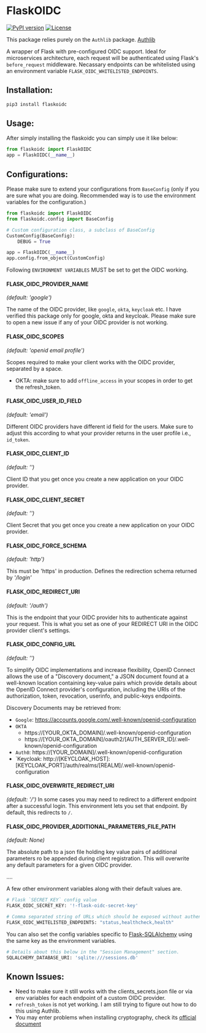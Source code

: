 # FlaskOIDC
[![PyPI version](https://badge.fury.io/py/flaskoidc.svg)](https://badge.fury.io/py/flaskoidc)
[![License](http://img.shields.io/:license-Apache%202-blue.svg)](LICENSE)

This package relies purely on the `Authlib` package. [Authlib](https://docs.authlib.org/en/latest/)

A wrapper of Flask with pre-configured OIDC support. Ideal for microservices architecture, each request will be authenticated using Flask's `before_request` middleware. 
Necassary endpoints can be whitelisted using an environment variable `FLASK_OIDC_WHITELISTED_ENDPOINTS`. 

## Installation:
```bash
pip3 install flaskoidc
```


## Usage:

After simply installing the flaskoidc you can simply use it like below:

```python
from flaskoidc import FlaskOIDC
app = FlaskOIDC(__name__)
``` 

## Configurations:

Please make sure to extend your configurations from `BaseConfig` (only if you are sure what you are doing. Recommended way is to use the environment variables for the configuration.)

```python
from flaskoidc import FlaskOIDC
from flaskoidc.config import BaseConfig

# Custom configuration class, a subclass of BaseConfig
CustomConfig(BaseConfig):
    DEBUG = True

app = FlaskOIDC(__name__)
app.config.from_object(CustomConfig)

```

Following `ENVIRONMENT VARIABLES` MUST be set to get the OIDC working.

#### FLASK_OIDC_PROVIDER_NAME 
_(default: 'google')_

The name of the OIDC provider, like `google`, `okta`, `keycloak` etc. I have verified this package only for
google, okta and keycloak. Please make sure to open a new issue if any of your OIDC provider is not working.

#### FLASK_OIDC_SCOPES 
_(default: 'openid email profile')_

Scopes required to make your client works with the OIDC provider, separated by a space. 

- OKTA: make sure to add `offline_access` in your scopes in order to get the refresh_token.

#### FLASK_OIDC_USER_ID_FIELD
_(default: 'email')_

Different OIDC providers have different id field for the users. Make sure to adjust this according to what 
your provider returns in the user profile i.e., `id_token`.

#### FLASK_OIDC_CLIENT_ID
_(default: '')_

Client ID that you get once you create a new application on your OIDC provider.

#### FLASK_OIDC_CLIENT_SECRET
_(default: '')_

Client Secret that you get once you create a new application on your OIDC provider.


#### FLASK_OIDC_FORCE_SCHEMA
_(default: 'http')_

This must be 'https' in production. Defines the redirection schema returned by _'/login'_

#### FLASK_OIDC_REDIRECT_URI
_(default: '/auth')_

This is the endpoint that your OIDC provider hits to authenticate against your request. 
This is what you set as one of your REDIRECT URI in the OIDC provider client's settings.  

#### FLASK_OIDC_CONFIG_URL
_(default: '')_

To simplify OIDC implementations and increase flexibility, OpenID Connect allows the use of a "Discovery document," a JSON document found at a well-known location containing key-value pairs which provide details about the OpenID Connect provider's configuration, including the URIs of the authorization, token, revocation, userinfo, and public-keys endpoints.

Discovery Documents may be retrieved from:
- `Google`: https://accounts.google.com/.well-known/openid-configuration
- `OKTA`
  - https://[YOUR_OKTA_DOMAIN]/.well-known/openid-configuration
  - https://[YOUR_OKTA_DOMAIN]/oauth2/[AUTH_SERVER_ID]/.well-known/openid-configuration
- `Auth0`: https://[YOUR_DOMAIN]/.well-known/openid-configuration
- `Keycloak: http://[KEYCLOAK_HOST]:[KEYCLOAK_PORT]/auth/realms/[REALM]/.well-known/openid-configuration


#### FLASK_OIDC_OVERWRITE_REDIRECT_URI
_(default: '/')_
In some cases you may need to redirect to a different endpoint after a successful login. This environment lets you set that endpoint. By default, this redirects to `/`. 

#### FLASK_OIDC_PROVIDER_ADDITIONAL_PARAMETERS_FILE_PATH
_(default: None)_

The absolute path to a json file holding key value pairs of additional parameters ro be appended during client 
registration. This will overwrite any default parameters for a given OIDC provider.

....

A few other environment variables along with their default values are. 

```python
# Flask `SECRET_KEY` config value
FLASK_OIDC_SECRET_KEY: '!-flask-oidc-secret-key'

# Comma separated string of URLs which should be exposed without authentication, else all request will be authenticated.
FLASK_OIDC_WHITELISTED_ENDPOINTS: "status,healthcheck,health"
```

You can also set the config variables specific to [Flask-SQLAlchemy](https://flask-sqlalchemy.palletsprojects.com/en/2.x/config/) using the same key as the environment variables.
```python
# Details about this below in the "Session Management" section.
SQLALCHEMY_DATABASE_URI: 'sqlite:///sessions.db'
```

## Known Issues:
- Need to make sure it still works with the clients_secrets.json file or via env variables for each endpoint of a custom OIDC provider.
- `refresh_token` is not yet working. I am still trying to figure out how to do this using Authlib. 
- You may enter problems when installing cryptography, check its [official document](https://cryptography.io/en/latest/installation/)

